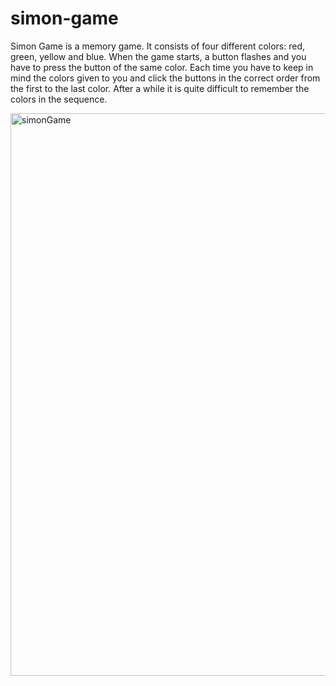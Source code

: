 # simon-game
Simon Game is a memory game. It consists of four different colors: red, green, yellow and blue. 
When the game starts, a button flashes and you have to press the button of the same color. Each time you have to keep in mind the colors given to you and click the buttons in the correct order from the first to the last color. 
After a while it is quite difficult to remember the colors in the sequence.

<img width="900" alt="simonGame" src="https://github.com/nurdankaynar/simon-game/assets/105543080/d9279b3c-104b-42a5-a150-d115c241a534">
